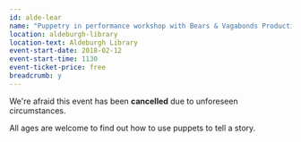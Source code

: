 ```yaml
---
id: alde-lear
name: "Puppetry in performance workshop with Bears & Vagabonds Productions - CANCELLED"
location: aldeburgh-library
location-text: Aldeburgh Library
event-start-date: 2018-02-12
event-start-time: 1130
event-ticket-price: free
breadcrumb: y
---
```


We're afraid this event has been **cancelled** due to unforeseen circumstances.

All ages are welcome to find out how to use puppets to tell a story.
